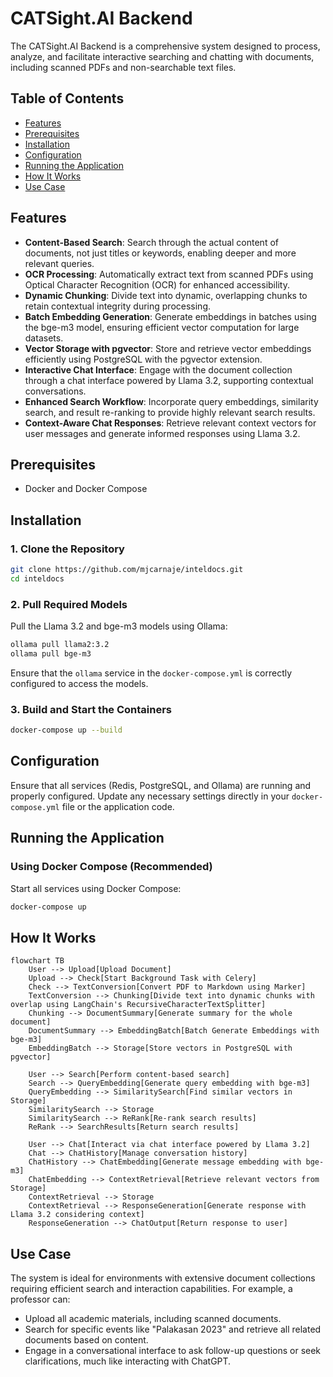 # CATSight.AI Backend

The CATSight.AI Backend is a comprehensive system designed to process, analyze, and facilitate interactive searching and chatting with documents, including scanned PDFs and non-searchable text files.

## Table of Contents

- [Features](#features)
- [Prerequisites](#prerequisites)
- [Installation](#installation)
- [Configuration](#configuration)
- [Running the Application](#running-the-application)
- [How It Works](#how-it-works)
- [Use Case](#use-case)

## Features

- **Content-Based Search**: Search through the actual content of documents, not just titles or keywords, enabling deeper and more relevant queries.
- **OCR Processing**: Automatically extract text from scanned PDFs using Optical Character Recognition (OCR) for enhanced accessibility.
- **Dynamic Chunking**: Divide text into dynamic, overlapping chunks to retain contextual integrity during processing.
- **Batch Embedding Generation**: Generate embeddings in batches using the bge-m3 model, ensuring efficient vector computation for large datasets.
- **Vector Storage with pgvector**: Store and retrieve vector embeddings efficiently using PostgreSQL with the pgvector extension.
- **Interactive Chat Interface**: Engage with the document collection through a chat interface powered by Llama 3.2, supporting contextual conversations.
- **Enhanced Search Workflow**: Incorporate query embeddings, similarity search, and result re-ranking to provide highly relevant search results.
- **Context-Aware Chat Responses**: Retrieve relevant context vectors for user messages and generate informed responses using Llama 3.2.

## Prerequisites

- Docker and Docker Compose

## Installation

### 1. Clone the Repository

```bash
git clone https://github.com/mjcarnaje/inteldocs.git
cd inteldocs
```

### 2. Pull Required Models

Pull the Llama 3.2 and bge-m3 models using Ollama:

```bash
ollama pull llama2:3.2
ollama pull bge-m3
```

Ensure that the `ollama` service in the `docker-compose.yml` is correctly configured to access the models.

### 3. Build and Start the Containers

```bash
docker-compose up --build
```

## Configuration

Ensure that all services (Redis, PostgreSQL, and Ollama) are running and properly configured. Update any necessary settings directly in your `docker-compose.yml` file or the application code.

## Running the Application

### Using Docker Compose (Recommended)

Start all services using Docker Compose:

```bash
docker-compose up
```

## How It Works

```mermaid
flowchart TB
    User --> Upload[Upload Document]
    Upload --> Check[Start Background Task with Celery]
    Check --> TextConversion[Convert PDF to Markdown using Marker]
    TextConversion --> Chunking[Divide text into dynamic chunks with overlap using LangChain's RecursiveCharacterTextSplitter]
    Chunking --> DocumentSummary[Generate summary for the whole document]
    DocumentSummary --> EmbeddingBatch[Batch Generate Embeddings with bge-m3]
    EmbeddingBatch --> Storage[Store vectors in PostgreSQL with pgvector]

    User --> Search[Perform content-based search]
    Search --> QueryEmbedding[Generate query embedding with bge-m3]
    QueryEmbedding --> SimilaritySearch[Find similar vectors in Storage]
    SimilaritySearch --> Storage
    SimilaritySearch --> ReRank[Re-rank search results]
    ReRank --> SearchResults[Return search results]

    User --> Chat[Interact via chat interface powered by Llama 3.2]
    Chat --> ChatHistory[Manage conversation history]
    ChatHistory --> ChatEmbedding[Generate message embedding with bge-m3]
    ChatEmbedding --> ContextRetrieval[Retrieve relevant vectors from Storage]
    ContextRetrieval --> Storage
    ContextRetrieval --> ResponseGeneration[Generate response with Llama 3.2 considering context]
    ResponseGeneration --> ChatOutput[Return response to user]
```

## Use Case

The system is ideal for environments with extensive document collections requiring efficient search and interaction capabilities. For example, a professor can:

- Upload all academic materials, including scanned documents.
- Search for specific events like "Palakasan 2023" and retrieve all related documents based on content.
- Engage in a conversational interface to ask follow-up questions or seek clarifications, much like interacting with ChatGPT.
